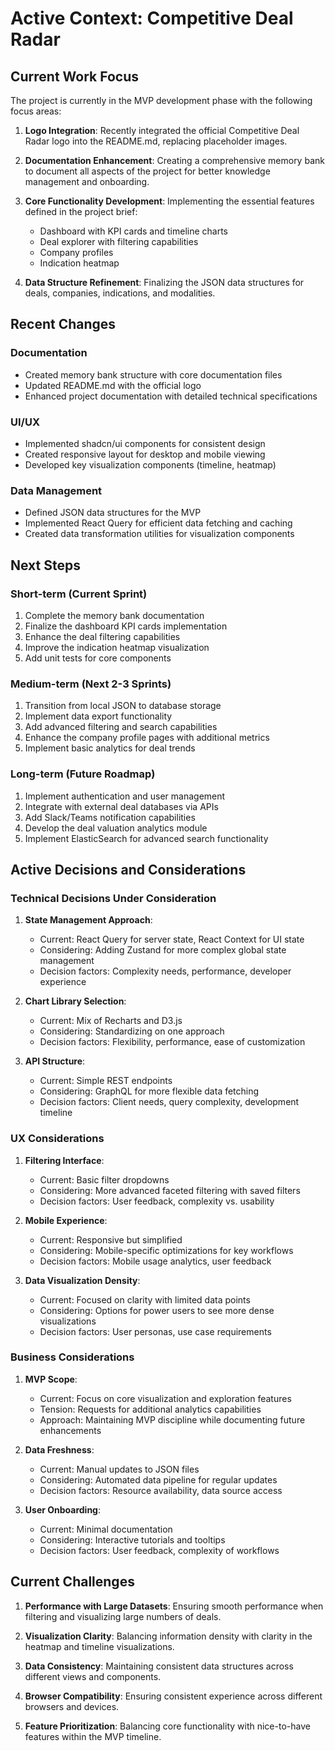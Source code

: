 # Active Context: Competitive Deal Radar

## Current Work Focus

The project is currently in the MVP development phase with the following focus areas:

1. **Logo Integration**: Recently integrated the official Competitive Deal Radar logo into the README.md, replacing placeholder images.

2. **Documentation Enhancement**: Creating a comprehensive memory bank to document all aspects of the project for better knowledge management and onboarding.

3. **Core Functionality Development**: Implementing the essential features defined in the project brief:
   - Dashboard with KPI cards and timeline charts
   - Deal explorer with filtering capabilities
   - Company profiles
   - Indication heatmap

4. **Data Structure Refinement**: Finalizing the JSON data structures for deals, companies, indications, and modalities.

## Recent Changes

### Documentation
- Created memory bank structure with core documentation files
- Updated README.md with the official logo
- Enhanced project documentation with detailed technical specifications

### UI/UX
- Implemented shadcn/ui components for consistent design
- Created responsive layout for desktop and mobile viewing
- Developed key visualization components (timeline, heatmap)

### Data Management
- Defined JSON data structures for the MVP
- Implemented React Query for efficient data fetching and caching
- Created data transformation utilities for visualization components

## Next Steps

### Short-term (Current Sprint)
1. Complete the memory bank documentation
2. Finalize the dashboard KPI cards implementation
3. Enhance the deal filtering capabilities
4. Improve the indication heatmap visualization
5. Add unit tests for core components

### Medium-term (Next 2-3 Sprints)
1. Transition from local JSON to database storage
2. Implement data export functionality
3. Add advanced filtering and search capabilities
4. Enhance the company profile pages with additional metrics
5. Implement basic analytics for deal trends

### Long-term (Future Roadmap)
1. Implement authentication and user management
2. Integrate with external deal databases via APIs
3. Add Slack/Teams notification capabilities
4. Develop the deal valuation analytics module
5. Implement ElasticSearch for advanced search functionality

## Active Decisions and Considerations

### Technical Decisions Under Consideration
1. **State Management Approach**:
   - Current: React Query for server state, React Context for UI state
   - Considering: Adding Zustand for more complex global state management
   - Decision factors: Complexity needs, performance, developer experience

2. **Chart Library Selection**:
   - Current: Mix of Recharts and D3.js
   - Considering: Standardizing on one approach
   - Decision factors: Flexibility, performance, ease of customization

3. **API Structure**:
   - Current: Simple REST endpoints
   - Considering: GraphQL for more flexible data fetching
   - Decision factors: Client needs, query complexity, development timeline

### UX Considerations
1. **Filtering Interface**:
   - Current: Basic filter dropdowns
   - Considering: More advanced faceted filtering with saved filters
   - Decision factors: User feedback, complexity vs. usability

2. **Mobile Experience**:
   - Current: Responsive but simplified
   - Considering: Mobile-specific optimizations for key workflows
   - Decision factors: Mobile usage analytics, user feedback

3. **Data Visualization Density**:
   - Current: Focused on clarity with limited data points
   - Considering: Options for power users to see more dense visualizations
   - Decision factors: User personas, use case requirements

### Business Considerations
1. **MVP Scope**:
   - Current: Focus on core visualization and exploration features
   - Tension: Requests for additional analytics capabilities
   - Approach: Maintaining MVP discipline while documenting future enhancements

2. **Data Freshness**:
   - Current: Manual updates to JSON files
   - Considering: Automated data pipeline for regular updates
   - Decision factors: Resource availability, data source access

3. **User Onboarding**:
   - Current: Minimal documentation
   - Considering: Interactive tutorials and tooltips
   - Decision factors: User feedback, complexity of workflows

## Current Challenges

1. **Performance with Large Datasets**: Ensuring smooth performance when filtering and visualizing large numbers of deals.

2. **Visualization Clarity**: Balancing information density with clarity in the heatmap and timeline visualizations.

3. **Data Consistency**: Maintaining consistent data structures across different views and components.

4. **Browser Compatibility**: Ensuring consistent experience across different browsers and devices.

5. **Feature Prioritization**: Balancing core functionality with nice-to-have features within the MVP timeline.